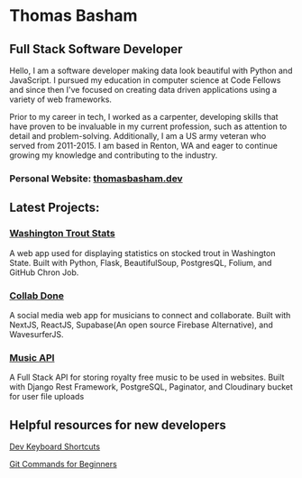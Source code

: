 # Thomas Basham

## Full Stack Software Developer

Hello, I am a software developer making data look beautiful with Python and
JavaScript. I pursued my education in computer science at Code Fellows and since then I've focused on creating data driven applications using a variety of web frameworks. 

Prior to my career in tech, I worked as a carpenter, developing skills that have proven to be invaluable in my current profession, such as attention to detail and problem-solving. Additionally, I am a US army veteran who served from 2011-2015. I am based in Renton, WA and eager to continue growing my knowledge and contributing to the industry.

### **Personal Website:** [thomasbasham.dev](https://thomasbasham.dev)

## **Latest Projects:**

### [Washington Trout Stats](https://github.com/Thomas-Basham/trout-finder)

A web app used for displaying statistics on stocked trout in Washington State. Built with Python, Flask, BeautifulSoup, PostgresQL, Folium, and GitHub Chron Job.

### [Collab Done](https://github.com/Thomas-Basham/collab-done)

A social media web app for musicians to connect and collaborate. Built with NextJS, ReactJS, Supabase(An open source Firebase Alternative), and WavesurferJS.

### [Music API](https://github.com/Thomas-Basham/music-api)

A Full Stack API for storing royalty free music to be used in websites. Built with Django Rest Framework, PostgreSQL, Paginator, and Cloudinary bucket for user file uploads

## Helpful resources for new developers

[Dev Keyboard Shortcuts](https://github.com/Thomas-Basham/dev-keyboard-shortcuts)

[Git Commands for Beginners](https://github.com/Thomas-Basham/git-commands-for-beginners)
